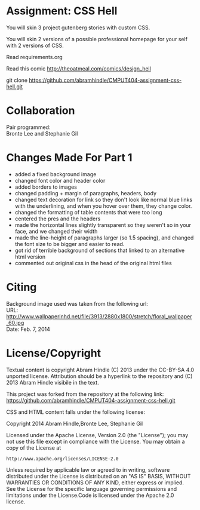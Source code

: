 Assignment: CSS Hell
====================

You will skin 3 project gutenberg stories with custom CSS.

You will skin 2 versions of a possible professional homepage for your
self with 2 versions of CSS.

Read requirements.org

Read this comic http://theoatmeal.com/comics/design_hell

git clone https://github.com/abramhindle/CMPUT404-assignment-css-hell.git

Collaboration  
=============  

Pair programmed:  
Bronte Lee and Stephanie Gil  

Changes Made For Part 1  
=======================  
- added a fixed background image
- changed font color and header color  
- added borders to images  
- changed padding + margin of paragraphs, headers, body  
- changed text decoration for link so they don't look like normal blue links  
  with the underlining, and when you hover over them, they change color.  
- changed the formatting of table contents that were too  long  
- centered the pres and the headers  
- made the horizontal lines slightly transparent so they weren't so in your   
 face, and we changed their width  
- made the line-height of paragraphs larger (so 1.5 spacing), and changed   
  the font size to be bigger and easier to read. 
- got rid of terrible background of sections that linked to an alternative  
  html version
- commented out original css in the head of the original html files   

Citing  
======  

Background image used was taken from the following url:  
URL: http://www.wallpaperinhd.net/file/3913/2880x1800/stretch/floral_wallpaper_60.jpg  
Date: Feb. 7, 2014  

License/Copyright
=================

Textual content is copyright Abram Hindle (C) 2013 under the CC-BY-SA
4.0 unported license. Attribution should be a hyperlink to the
repository and (C) 2013 Abram Hindle visibile in the text.

This project was forked from the repository at the following link:  
 https://github.com/abramhindle/CMPUT404-assignment-css-hell.git

CSS and HTML content falls under the following license:  

Copyright 2014 Abram Hindle,Bronte Lee, Stephanie Gil  

Licensed under the Apache License, Version 2.0 (the "License");
you may not use this file except in compliance with the License.
You may obtain a copy of the License at

    http://www.apache.org/licenses/LICENSE-2.0    

Unless required by applicable law or agreed to in writing, software
distributed under the License is distributed on an "AS IS" BASIS,
WITHOUT WARRANTIES OR CONDITIONS OF ANY KIND, either express or implied.
See the License for the specific language governing permissions and
limitations under the License.Code is licensed under the Apache 2.0 license.


